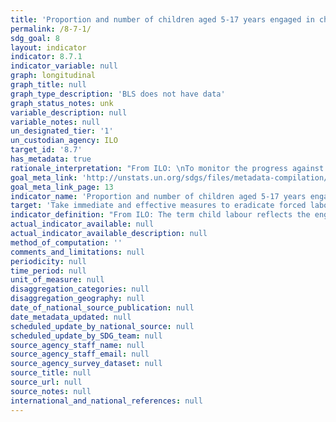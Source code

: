 ```yaml
---
title: 'Proportion and number of children aged 5-17 years engaged in child labour, by sex and age'
permalink: /8-7-1/
sdg_goal: 8
layout: indicator
indicator: 8.7.1
indicator_variable: null
graph: longitudinal
graph_title: null
graph_type_description: 'BLS does not have data'
graph_status_notes: unk
variable_description: null
variable_notes: null
un_designated_tier: '1'
un_custodian_agency: ILO
target_id: '8.7'
has_metadata: true
rationale_interpretation: "From ILO: \nTo monitor the progress against the target 8.7. Indicator is straightforward to interpret, as it gives the headcount of child labourers at national, regional and global levels. \n\n From UNICEF: \n Children around the world are routinely engaged in paid and unpaid forms of work that are not harmful to them. However, children are considered to be involved in child labour when they are either too young to work or are involved in activities harmful to their health and development. Children's involvement in hazardous work can compromise their physical, mental, social and educational development. \nThe issue of child labour is guided by three main international conventions: ILO Convention No. 138 concerning minimum age for admission to employment and Recommendation No. 146 (1973); ILO Convention No. 182 concerning the prohibition and immediate action for the elimination of the worst forms of child labour and Recommendation No. 190 (1999); and the United Nations Convention on the Rights of the Child (Article 32), including its Optional Protocol on the sale of children, child prostitution and child pornography. These conventions frame the concept of child labour and form the basis for child labour legislation enacted by countries that are signatories. \nAs per the 2008 Resolution concerning Statistics of Child Labour, the operation definition of child labour is based on number of hours spent working and working conditions, and encompasses both engagement in economic activities as well as household chores."
goal_meta_link: 'http://unstats.un.org/sdgs/files/metadata-compilation/Metadata-Goal-8.pdf'
goal_meta_link_page: 13
indicator_name: 'Proportion and number of children aged 5-17 years engaged in child labour, by sex and age'
target: 'Take immediate and effective measures to eradicate forced labour, end modern slavery and human trafficking and secure the prohibition and elimination of the worst forms of child labour, including recruitment and use of child soldiers, and by 2025 end child labour in all its forms.'
indicator_definition: "From ILO: The term child labour reflects the engagement of children in prohibited work and, more generally, in types of work to be eliminated as socially and morally undesirable as guided by national legislation, the ILO Minimum Age Convention, 1973 (No. 138), and the Worst Forms of Child Labour Convention, 1999 (No. 182), their respective supplementing Recommendations (Nos 146 and 190), and the United Nations Convention on the Rights of the Child. The statistical measurement framework for child labour is structured around (i) the age of the child; (ii) the productive activities by the child, including their nature and the conditions under which these are performed, and the duration of engagement by the child in such activities. For the purpose of statistical measurement, children engaged in child labour include all persons aged 5 to 17 years who, during a specified time period, were engaged in one or more of the following categories of activities: \t(a) worst forms of child labour, (as described in paragraphs 17'30, 18th ICLS resolution); \t(b) employment below the minimum age, (as described in paragraphs 32 and 33 of the 18th ICLS resolution); and \t(c) hazardous unpaid household services, (as described in paragraphs 36 and 37 of the 18th ICLS resolution), applicable where the general production boundary is used as the measurement framework.  From UNICEF:  This indicator provides the proportion of children aged 5-17 years who are engaged in child labour. It is calculated by dividing the number of children aged 5-17 years who are reported to have been engaged in child labour in the past week by the total number of children aged 5-17 in the population."
actual_indicator_available: null
actual_indicator_available_description: null
method_of_computation: ''
comments_and_limitations: null
periodicity: null
time_period: null
unit_of_measure: null
disaggregation_categories: null
disaggregation_geography: null
date_of_national_source_publication: null
date_metadata_updated: null
scheduled_update_by_national_source: null
scheduled_update_by_SDG_team: null
source_agency_staff_name: null
source_agency_staff_email: null
source_agency_survey_dataset: null
source_title: null
source_url: null
source_notes: null
international_and_national_references: null
---
```

